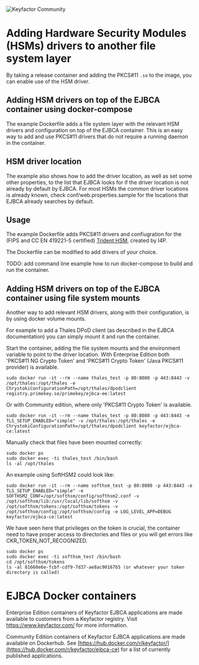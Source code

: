 ![Keyfactor Community](../keyfactor_community_logo.png)

# Adding Hardware Security Modules (HSMs) drivers to another file system layer

By taking a release container and adding the PKCS#11 `.so` to the image, you can enable use of the HSM driver.

## Adding HSM drivers on top of the EJBCA container using docker-compose

The example Dockerfile adds a file system layer with the relevant HSM drivers and configuration on top of the EJBCA container. This is an easy way to add and use PKCS#11 drivers that do not require a running daemon in the container.

## HSM driver location
The example also shows how to add the driver location, as well as set some other properties, to the list that EJBCA looks for if the driver location is not already by default by EJBCA. 
For most HSMs the common driver locations is already known, check conf/web.properties.sample for the locations that EJBCA already searches by default.

## Usage

The example Dockerfile adds PKCS#11 drivers and confiugration for the (FIPS and CC EN 419221-5 certified) [Trident HSM](https://www.i4p.com/), created by I4P. 

The Dockerfile can be modified to add drivers of your choice.

TODO: add command line example how to run docker-compose to build and run the container.

## Adding HSM drivers on top of the EJBCA container using file system mounts

Another way to add relevant HSM drivers, along with their configuration, is by using docker volume mounts.

For example to add a Thales DPoD client (as described in the EJBCA documentation) you can simply mount it and run the container.

Start the container, adding the file system mounts and the environment variable to point to the driver location.
With Enterprise Edition both 'PKCS#11 NG Crypto Token' and 'PKCS#11 Crypto Token' (Java PKCS#11 provider) is available.

```
sudo docker run -it --rm --name thales_test -p 80:8080 -p 443:8443 -v /opt/thales:/opt/thales -e ChrystokiConfigurationPath=/opt/thales/dpodclient registry.primekey.se/primekey/ejbca-ee:latest
```

Or with Community edition, where only 'PKCS#11 Crypto Token' is available.
```
sudo docker run -it --rm --name thales_test -p 80:8080 -p 443:8443 -e TLS_SETUP_ENABLED="simple" -v /opt/thales:/opt/thales -e ChrystokiConfigurationPath=/opt/thales/dpodclient keyfactor/ejbca-ce:latest
```


Manually check that files have been mounted correctly:

```
sudo docker ps
sudo docker exec -ti thales_test /bin/bash
ls -al /opt/thales
```

An example using SoftHSM2 could look like:

```
sudo docker run -it --rm --name softhsm_test -p 80:8080 -p 443:8443 -e TLS_SETUP_ENABLED="simple" -e SOFTHSM2_CONF=/opt/softhsm/config/softhsm2.conf -v /opt/softhsm/lib:/usr/local/lib/softhsm -v /opt/softhsm/tokens:/opt/softhsm/tokens -v /opt/softhsm/config:/opt/softhsm/config -e LOG_LEVEL_APP=DEBUG keyfactor/ejbca-ce:latest
```
We have seen here that privileges on the token is crucial, the container need to have proper access to directories and files or you will get errors like CKR_TOKEN_NOT_RECOGNIZED.

```
sudo docker ps
sudo docker exec -ti softhsm_test /bin/bash
cd /opt/softhsm/tokens
ls -al 81660e6e-fcbf-cdf9-7d37-ae8ac90167b5 (or whatever your token directory is called)
```

# EJBCA Docker containers

Enterprise Edition containers of Keyfactor EJBCA applications are made available to customers from a Keyfactor registry. Visit https://www.keyfactor.com/ for more information.

Community Edition containers of Keyfactor EJBCA applications are made available on Dockerhub. See [https://hub.docker.com/r/keyfactor/](https://hub.docker.com/r/keyfactor/ejbca-ce) for a list of currently published applications.
